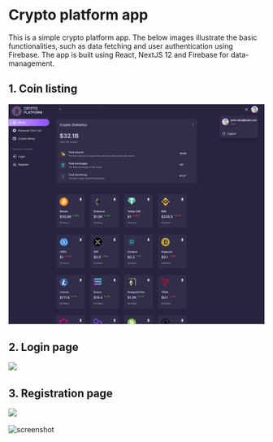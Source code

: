 # Crypto platform app

This is a simple crypto platform app. The below images illustrate the basic functionalities, such as data fetching and user authentication using Firebase. The app is built using React, NextJS 12 and Firebase for data-management.

## 1. Coin listing
![IMG1](public/images/misc/crypto_platform_01.png)

## 2. Login page
<img src="https://github.com/jurij-bozic/crypto-platform/assets/48452688/06a10035-c378-41df-afb1-c8a6fc515caa" width="600" />

## 3. Registration page
<img src="https://github.com/jurij-bozic/crypto-platform/assets/48452688/b2902cdb-bad6-4b69-9b79-d66f046ab753" width="600" />

![screenshot](crypto_platform_01)
